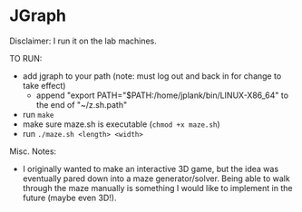 # JGraph

Disclaimer: I run it on the lab machines.

TO RUN:
- add jgraph to your path (note: must log out and back in for change to take effect)
  - append "export PATH="$PATH:/home/jplank/bin/LINUX-X86_64" to the end of "~/z.sh.path"
- run `make`
- make sure maze.sh is executable (`chmod +x maze.sh`)
- run `./maze.sh <length> <width>`

Misc. Notes:
- I originally wanted to make an interactive 3D game, but the idea was eventually pared
		down into a maze generator/solver. Being able to walk through the maze manually
		is something I would like to implement in the future (maybe even 3D!).
